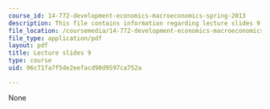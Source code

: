 ```yaml
---
course_id: 14-772-development-economics-macroeconomics-spring-2013
description: This file contains information regarding lecture slides 9.
file_location: /coursemedia/14-772-development-economics-macroeconomics-spring-2013/96c71fa7f5de2eefacd90d9597ca752a_MIT14_772S13_lecture9.pdf
file_type: application/pdf
layout: pdf
title: Lecture slides 9
type: course
uid: 96c71fa7f5de2eefacd90d9597ca752a

---
```

None
